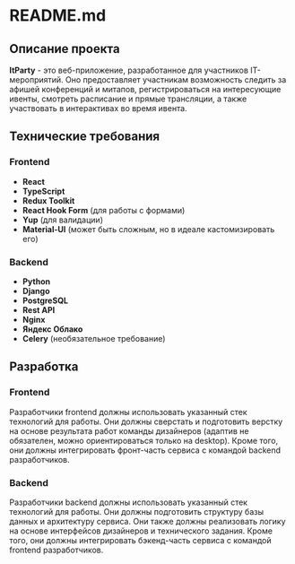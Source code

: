 # README.md

## Описание проекта

**ItParty** - это веб-приложение, разработанное для участников IT-мероприятий. Оно предоставляет участникам возможность следить за афишей конференций и митапов, регистрироваться на интересующие ивенты, смотреть расписание и прямые трансляции, а также участвовать в интерактивах во время ивента.

## Технические требования

### Frontend

- **React**
- **TypeScript**
- **Redux Toolkit**
- **React Hook Form** (для работы с формами)
- **Yup** (для валидации)
- **Material-UI** (может быть сложным, но в идеале кастомизировать его)

### Backend

- **Python**
- **Django**
- **PostgreSQL**
- **Rest API**
- **Nginx**
- **Яндекс Облако**
- **Celery** (необязательное требование)

## Разработка

### Frontend

Разработчики frontend должны использовать указанный стек технологий для работы. Они должны сверстать и подготовить верстку на основе результата работ команды дизайнеров (адаптив не обязателен, можно ориентироваться только на desktop). Кроме того, они должны интегрировать фронт-часть сервиса с командой backend разработчиков.

### Backend

Разработчики backend должны использовать указанный стек технологий для работы. Они должны подготовить структуру базы данных и архитектуру сервиса. Они также должны реализовать логику на основе интерфейсов дизайнеров и технического задания. Кроме того, они должны интегрировать бэкенд-часть сервиса с командой frontend разработчиков.
